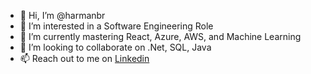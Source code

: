 - 👋 Hi, I’m @harmanbr
- 👀 I’m interested in a Software Engineering Role
- 🌱 I’m currently mastering React, Azure, AWS, and Machine Learning
- 💞️ I’m looking to collaborate on .Net, SQL, Java
- 📫 Reach out to me on <a href="https://www.linkedin.com/in/brar-harman/">Linkedin</a>

<!---
harmanbr/harmanbr is a ✨ special ✨ repository because its `README.md` (this file) appears on your GitHub profile.
You can click the Preview link to take a look at your changes.
--->
